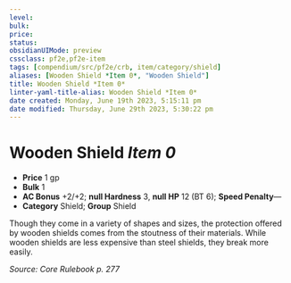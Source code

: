 ```yaml
---
level:
bulk:
price:
status:
obsidianUIMode: preview
cssclass: pf2e,pf2e-item
tags: [compendium/src/pf2e/crb, item/category/shield]
aliases: [Wooden Shield *Item 0*, "Wooden Shield"]
title: Wooden Shield *Item 0*
linter-yaml-title-alias: Wooden Shield *Item 0*
date created: Monday, June 19th 2023, 5:15:11 pm
date modified: Thursday, June 29th 2023, 5:30:22 pm
---
```


# Wooden Shield *Item 0*

- **Price** 1 gp
- **Bulk** 1
- **AC Bonus** +2/+2; **null Hardness** 3, **null HP** 12 (BT 6); **Speed Penalty**—
- **Category** Shield; **Group** Shield

Though they come in a variety of shapes and sizes, the protection offered by wooden shields comes from the stoutness of their materials. While wooden shields are less expensive than steel shields, they break more easily.

*Source: Core Rulebook p. 277*
